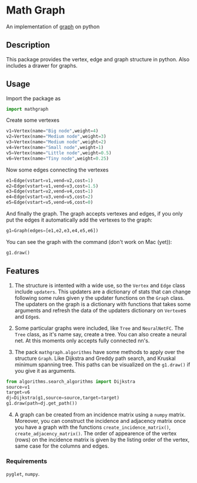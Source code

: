 # Math Graph
 An implementation of [graph](https://en.wikipedia.org/wiki/Graph_(discrete_mathematics)) on python

## Description

This package provides the vertex, edge and graph structure in python. Also includes a drawer for graphs.

## Usage

Import the package as

```python
import mathgraph
```

Create some vertexes

```python
v1=Vertex(name="Big node",weight=4)
v2=Vertex(name="Medium node",weight=3)
v3=Vertex(name="Medium node",weight=2)
v4=Vertex(name="Small node",weight=1)
v5=Vertex(name="Little node",weight=0.5)
v6=Vertex(name="Tiny node",weight=0.25)
```

Now some edges connecting the vertexes

```python
e1=Edge(vstart=v1,vend=v2,cost=1)
e2=Edge(vstart=v1,vend=v3,cost=1.5)
e3=Edge(vstart=v2,vend=v4,cost=1)
e4=Edge(vstart=v3,vend=v5,cost=2)
e5=Edge(vstart=v5,vend=v6,cost=0)
```

And finally the graph. The graph accepts vertexes and edges, if you only put the edges it automatically add the vertexes to the graph:

```python
g1=Graph(edges=[e1,e2,e3,e4,e5,e6])
```

You can see the graph with the command (don't work on Mac (yet)):

```python
g1.draw()
```

## Features

1. The structure is intented with a wide use, so the `Vertex` and `Edge` class include `updaters`. This updaters are a dictionary of stats that can change following some rules given y the updater functions on the `Graph` class. The updaters on the graph is a dictionary with functions that takes some arguments and refresh the data of the updaters dictionary on `Vertex`es and `Edge`s.

2. Some particular graphs were included, like `Tree` and `NeuralNetFC`. The `Tree` class, as it's name say, create a tree. You can also create a neural net. At this moments only accepts fully connected nn's.

3. The pack `mathgraph.algorithms` have some methods to apply over the structure `Graph`. Like Dijkstra and Greddy path search, and Kruskal minimum spanning tree. This paths can be visualized on the `g1.draw()` if you give it as arguments.

```python
from algorithms.search_algorithms import Dijkstra
source=v1
target=v6
dj=Dijkstra(g1,source=source,target=target)
g1.draw(path=dj.get_path())
```
4. A graph can be created from an incidence matrix using a `numpy` matrix. Moreover, you can construct the incidence and adjacency matrix once you have a graph with the functions `create_incidence_matrix()`, `create_adjacency_matrix()`. The order of appearence of the vertex (rows) on the incidence matrix is given by the listing order of the vertex, same case for the columns and edges.


### Requirements
`pyglet`, `numpy`.